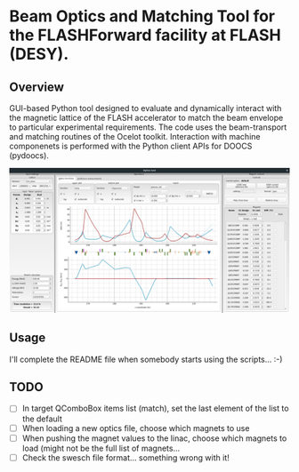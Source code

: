 # Beam Optics and Matching Tool for the FLASHForward facility at FLASH (DESY).

## Overview

GUI-based Python tool designed to evaluate and dynamically interact with the magnetic lattice of the FLASH 
accelerator to match the beam envelope to particular experimental requirements. The code uses the beam-transport and 
matching routines of the Ocelot toolkit. Interaction with machine componenets is performed with the Python client APIs
for DOOCS (pydoocs). 

![GUI snapshot](gui_snapshot.png?raw=true "Title")

## Usage

I'll complete the README file when somebody starts using the scripts... :-)


## TODO
- [ ] In target QComboBox items list (match), set the last element of the list to the default
- [ ] When loading a new optics file, choose which magnets to use
- [ ] When pushing the magnet values to the linac, choose which magnets to load (might not be the full list of magnets...
- [ ] Check the swesch file format... something wrong with it!
